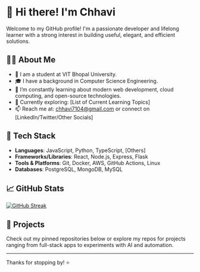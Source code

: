 # 👋 Hi there! I'm Chhavi

Welcome to my GitHub profile! I'm a passionate developer and lifelong learner with a strong interest in building useful, elegant, and efficient solutions.

## 👨‍💻 About Me

- 💼 I am a student at VIT Bhopal University.
- 🎓 I have a background in Computer Science Engineering.
- 🧠 I’m constantly learning about modern web development, cloud computing, and open-source technologies.
- 🌱 Currently exploring: [List of Current Learning Topics]
- 📫 Reach me at: chhavi7104@gmail.com or connect on [LinkedIn/Twitter/Other Socials]

## 🔧 Tech Stack

- **Languages**: JavaScript, Python, TypeScript, [Others]
- **Frameworks/Libraries**: React, Node.js, Express, Flask
- **Tools & Platforms**: Git, Docker, AWS, GitHub Actions, Linux
- **Databases**: PostgreSQL, MongoDB, MySQL

## 📈 GitHub Stats

[![GitHub Streak](https://streak-stats.demolab.com/?user=chhavi7104&theme=radical)](https://git.io/streak-stats)

## 📂 Projects

Check out my pinned repositories below or explore my repos for projects ranging from full-stack apps to experiments with AI and automation.

---

Thanks for stopping by! ⭐


